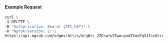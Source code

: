 <!-- Code generated for API Clients. DO NOT EDIT. -->

#### Example Request

```bash
curl \
-X DELETE \
-H "Authorization: Bearer {API_KEY}" \
-H "Ngrok-Version: 2" \
https://api.ngrok.com/edges/https/edghts_2ZGowfwZEwmuysdZVnzPq3JIscH/routes/edghtsrt_2ZGowd9fl60sfafoC4uY9gseo4I/oauth
```
